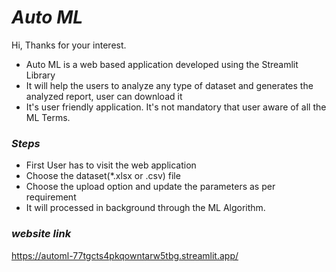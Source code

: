 # _Auto ML_

Hi, Thanks for your interest.

- Auto ML is a web based application developed using the Streamlit Library
- It will help the users to analyze any type of dataset and generates the analyzed report, user can download it
- It's user friendly application. It's not mandatory that user aware of all the ML Terms. 


### _Steps_ 

- First User has to visit the web application
- Choose the dataset(*.xlsx or .csv) file
- Choose the upload option and update the parameters as per requirement
- It will processed in background through the ML Algorithm.
### _website link_
https://automl-77tgcts4pkqowntarw5tbg.streamlit.app/
